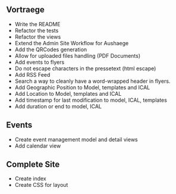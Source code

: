 ## Vortraege

 * Write the README
 * Refactor the tests
 * Refactor the views
 * Extend the Admin Site Workflow for Aushaege
 * Add the QRCodes generation
 * Allow for uploaded files handling (PDF Documents)
 * Add events to flyers
 * Do not escape characters in the pressetext (html escape)
 * Add RSS Feed
 * Search a way to cleanly have a word-wrapped header in flyers.
 * Add Geographic Position to Model, templates and ICAL 
 * Add Location to Model, templates and ICAL 
 * Add timestamp for last modification to model, ICAL, templates 
 * Add duration or end to model, ICAL

## Events
 
 * Create event management model and detail views
 * Add calendar view

## Complete Site

 * Create index
 * Create CSS for layout